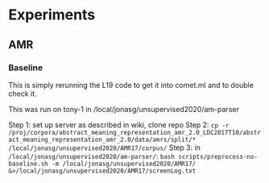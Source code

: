 # Experiments

## AMR

### Baseline

This is simply rerunning the L19 code to get it into comet.ml and to double check it.

This was run on tony-1 in /local/jonasg/unsupervised2020/am-parser

Step 1: set up server as described in wiki, clone repo
Step 2: `cp -r /proj/corpora/abstract_meaning_representation_amr_2.0_LDC2017T10/abstract_meaning_representation_amr_2.0/data/amrs/split/* /local/jonasg/unsupervised2020/AMR17/corpus/`
Step 3: in `/local/jonasg/unsupervised2020/am-parser/`: `bash scripts/preprocess-no-baseline.sh -m /local/jonasg/unsupervised2020/AMR17/ &>/local/jonasg/unsupervised2020/AMR17/screenLog.txt`
